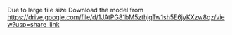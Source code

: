 Due to large file size
Download the model from https://drive.google.com/file/d/1JAtPG81bM5zthjqTw1sh5E6jyKXzw8qz/view?usp=share_link 
